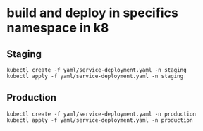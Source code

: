 # build and deploy in specifics namespace in k8
## Staging
```
kubectl create -f yaml/service-deployment.yaml -n staging
kubectl apply -f yaml/service-deployment.yaml -n staging

```
## Production
```
kubectl create -f yaml/service-deployment.yaml -n production
kubectl apply -f yaml/service-deployment.yaml -n production
```

